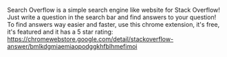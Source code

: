 Search Overflow is a simple search engine like website for Stack Overflow!
Just write a question in the search bar and find answers to your question!
To find answers way easier and faster, use this chrome extension, it's free, it's featured and it has a 5 star rating: https://chromewebstore.google.com/detail/stackoverflow-answer/bmlkdgmiaemiaopodggkhfblhmefimoi
